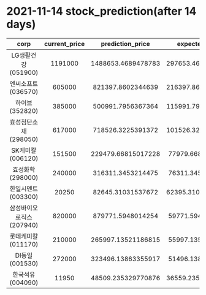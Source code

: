 # 2021-11-14 stock_prediction(after 14 days)

|   corp   |   current_price   |   prediction_price   |   expected_profit   |
|:--------:|:-----------------:|:--------------------:|:-------------------:|
|LG생활건강(051900)|1191000|1488653.4689478783|297653.46894787834|
|엔씨소프트(036570)|605000|821397.8602344639|216397.86023446394|
|하이브(352820)|385000|500991.7956367364|115991.79563673638|
|효성첨단소재(298050)|617000|718526.3225391372|101526.32253913721|
|SK케미칼(006120)|151500|229479.66815017228|77979.66815017228|
|효성화학(298000)|240000|316311.3453214475|76311.34532144747|
|한일시멘트(003300)|20250|82645.31031537672|62395.310315376715|
|삼성바이오로직스(207940)|820000|879771.5948014254|59771.59480142535|
|롯데케미칼(011170)|210000|265997.13521186815|55997.13521186815|
|DI동일(001530)|272000|323496.13863355917|51496.13863355917|
|한국석유(004090)|11950|48509.235329770876|36559.235329770876|
